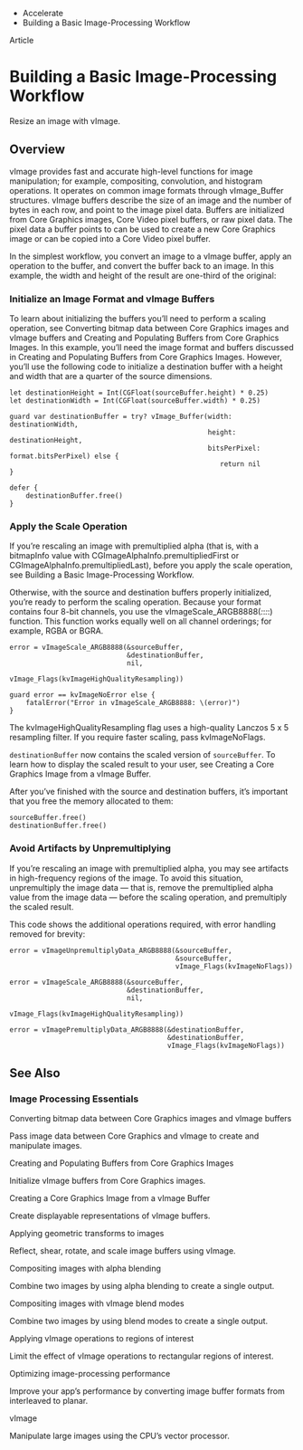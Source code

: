 

- Accelerate
-  Building a Basic Image-Processing Workflow 

Article

# Building a Basic Image-Processing Workflow

Resize an image with vImage.

## Overview

vImage provides fast and accurate high-level functions for image manipulation; for example, compositing, convolution, and histogram operations. It operates on common image formats through vImage_Buffer structures. vImage buffers describe the size of an image and the number of bytes in each row, and point to the image pixel data. Buffers are initialized from Core Graphics images, Core Video pixel buffers, or raw pixel data. The pixel data a buffer points to can be used to create a new Core Graphics image or can be copied into a Core Video pixel buffer.

In the simplest workflow, you convert an image to a vImage buffer, apply an operation to the buffer, and convert the buffer back to an image. In this example, the width and height of the result are one-third of the original:

### Initialize an Image Format and vImage Buffers

To learn about initializing the buffers you’ll need to perform a scaling operation, see Converting bitmap data between Core Graphics images and vImage buffers and Creating and Populating Buffers from Core Graphics Images. In this example, you’ll need the image format and buffers discussed in Creating and Populating Buffers from Core Graphics Images. However, you’ll use the following code to initialize a destination buffer with a height and width that are a quarter of the source dimensions.

```
let destinationHeight = Int(CGFloat(sourceBuffer.height) * 0.25)
let destinationWidth = Int(CGFloat(sourceBuffer.width) * 0.25)

guard var destinationBuffer = try? vImage_Buffer(width: destinationWidth,
                                                 height: destinationHeight,
                                                 bitsPerPixel: format.bitsPerPixel) else {
                                                    return nil
}

defer {
    destinationBuffer.free()
}
```

### Apply the Scale Operation

If you’re rescaling an image with premultiplied alpha (that is, with a bitmapInfo value with CGImageAlphaInfo.premultipliedFirst or CGImageAlphaInfo.premultipliedLast), before you apply the scale operation, see Building a Basic Image-Processing Workflow.

Otherwise, with the source and destination buffers properly initialized, you’re ready to perform the scaling operation. Because your format contains four 8-bit channels, you use the vImageScale_ARGB8888(_:_:_:_:) function. This function works equally well on all channel orderings; for example, RGBA or BGRA.

```
error = vImageScale_ARGB8888(&sourceBuffer,
                             &destinationBuffer,
                             nil,
                             vImage_Flags(kvImageHighQualityResampling))

guard error == kvImageNoError else {
    fatalError("Error in vImageScale_ARGB8888: \(error)")
}
```

The kvImageHighQualityResampling flag uses a high-quality Lanczos 5 x 5 resampling filter. If you require faster scaling, pass kvImageNoFlags.

`destinationBuffer` now contains the scaled version of `sourceBuffer`. To learn how to display the scaled result to your user, see Creating a Core Graphics Image from a vImage Buffer.

After you’ve finished with the source and destination buffers, it’s important that you free the memory allocated to them:

```
sourceBuffer.free()
destinationBuffer.free()
```

### Avoid Artifacts by Unpremultiplying

If you’re rescaling an image with premultiplied alpha, you may see artifacts in high-frequency regions of the image. To avoid this situation, unpremultiply the image data — that is, remove the premultiplied alpha value from the image data — before the scaling operation, and premultiply the scaled result.

This code shows the additional operations required, with error handling removed for brevity:

```
error = vImageUnpremultiplyData_ARGB8888(&sourceBuffer,
                                         &sourceBuffer,
                                         vImage_Flags(kvImageNoFlags))

error = vImageScale_ARGB8888(&sourceBuffer,
                             &destinationBuffer,
                             nil,
                             vImage_Flags(kvImageHighQualityResampling))

error = vImagePremultiplyData_ARGB8888(&destinationBuffer,
                                       &destinationBuffer,
                                       vImage_Flags(kvImageNoFlags))
```

## See Also

### Image Processing Essentials

Converting bitmap data between Core Graphics images and vImage buffers

Pass image data between Core Graphics and vImage to create and manipulate images.

Creating and Populating Buffers from Core Graphics Images

Initialize vImage buffers from Core Graphics images.

Creating a Core Graphics Image from a vImage Buffer

Create displayable representations of vImage buffers.

Applying geometric transforms to images

Reflect, shear, rotate, and scale image buffers using vImage.

Compositing images with alpha blending

Combine two images by using alpha blending to create a single output.

Compositing images with vImage blend modes

Combine two images by using blend modes to create a single output.

Applying vImage operations to regions of interest

Limit the effect of vImage operations to rectangular regions of interest.

Optimizing image-processing performance

Improve your app’s performance by converting image buffer formats from interleaved to planar.

vImage

Manipulate large images using the CPU’s vector processor.

